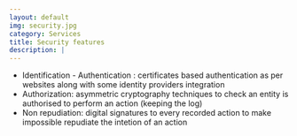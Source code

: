 ```yaml
---
layout: default
img: security.jpg
category: Services
title: Security features
description: |
---
```

- Identification - Authentication : certificates based authentication as per websites  along with some identity providers integration
- Authorization:  asymmetric cryptography techniques to check an entity is authorised to perform an action (keeping the log)
- Non repudiation: digital signatures to every recorded action to make impossible repudiate the intetion of an action

